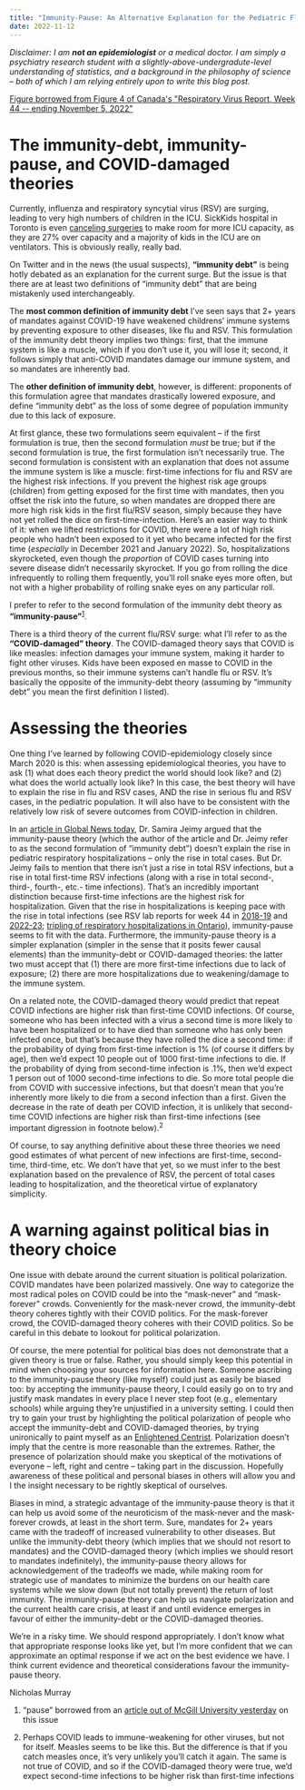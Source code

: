 ```yaml
---
title: "Immunity-Pause: An Alternative Explanation for the Pediatric Flu and RSV Surge"
date: 2022-11-12
---
```


*Disclaimer: I am **not an epidemiologist** or a medical doctor. I am simply a psychiatry research student with a slightly-above-undergradute-level understanding of statistics, and a background in the philosophy of science – both of which I am relying entirely upon to write this blog post.*

[Figure borrowed from Figure 4 of Canada's "Respiratory Virus Report, Week 44 -- ending November 5, 2022"](https://www.canada.ca/en/public-health/services/surveillance/respiratory-virus-detections-canada/2022-2023/week-44-ending-november-5-2022.html#a6) </p> </span>

# The immunity-debt, immunity-pause, and COVID-damaged theories

Currently, influenza and respiratory syncytial virus (RSV) are surging, leading to very high numbers of children in the ICU. SickKids hospital in Toronto is even [canceling surgeries](https://www.thestar.com/news/gta/2022/11/11/sickkids-cancels-surgeries-to-create-more-room-in-its-icus.html) to make room for more ICU capacity, as they are 27% over capacity and a majority of kids in the ICU are on ventilators. This is obviously really, really bad.

On Twitter and in the news (the usual suspects), **“immunity debt”** is being hotly debated as an explanation for the current surge. But the issue is that there are at least two definitions of “immunity debt” that are being mistakenly used interchangeably.

The **most common definition of immunity debt** I’ve seen says that 2+ years of mandates against COVID-19 have weakened childrens’ immune systems by preventing exposure to other diseases, like flu and RSV. This formulation of the immunity debt theory implies two things: first, that the immune system is like a muscle, which if you don’t use it, you will lose it; second, it follows simply that anti-COVID mandates damage our immune system, and so mandates are inherently bad.

The **other definition of immunity debt**, however, is different: proponents of this formulation agree that mandates drastically lowered exposure, and define “immunity debt” as the loss of some degree of population immunity due to this lack of exposure.

At first glance, these two formulations seem equivalent – if the first formulation is true, then the second formulation *must* be true; but if the second formulation is true, the first formulation isn’t necessarily true. The second formulation is consistent with an explanation that does not assume the immune system is like a muscle: first-time infections for flu and RSV are the highest risk infections. If you prevent the highest risk age groups (children) from getting exposed for the first time with mandates, then you offset the risk into the future, so when mandates are dropped there are more high risk kids in the first flu/RSV season, simply because they have not yet rolled the dice on first-time-infection. Here’s an easier way to think of it: when we lifted restrictions for COVID, there were a lot of high risk people who hadn’t been exposed to it yet who became infected for the first time (*especially* in December 2021 and January 2022). So, hospitalizations skyrocketed, even though the *proportion* of COVID cases turning into severe disease didn’t necessarily skyrocket. If you go from rolling the dice infrequently to rolling them frequently, you’ll roll snake eyes more often, but not with a higher probability of rolling snake eyes on any particular roll.

I prefer to refer to the second formulation of the immunity debt theory as **“immunity-pause”**<sup>[1](https://www.mcgill.ca/oss/article/covid-19-medical-critical-thinking/claims-immunity-debt-children-owe-us-evidence?fbclid=IwAR1nI9d796kv8278zsqdaI2ydQmQTsCx2cq5r5L9lmgmAWnQC46UYtHIr80)</sup>.

There is a third theory of the current flu/RSV surge: what I’ll refer to as the **“COVID-damaged” theory**. The COVID-damaged theory says that COVID is like measles: infection damages your immune system, making it harder to fight other viruses. Kids have been exposed en masse to COVID in the previous months, so their immune systems can’t handle flu or RSV. It’s basically the opposite of the immunity-debt theory (assuming by “immunity debt” you mean the first definition I listed).

# Assessing the theories

One thing I’ve learned by following COVID-epidemiology closely since March 2020 is this: when assessing epidemiological theories, you have to ask (1) what does each theory predict the world should look like? and (2) what does the world actually look like? In this case, the best theory will have to explain the rise in flu and RSV cases, AND the rise in serious flu and RSV cases, in the pediatric population. It will also have to be consistent with the relatively low risk of severe outcomes from COVID-infection in children.

In an [article in Global News today](https://globalnews.ca/news/9272293/immunity-debt-covid-19-misinformation/), Dr. Samira Jeimy argued that the immunity-pause theory (which the author of the article and Dr. Jeimy refer to as the second formulation of “immunity debt”) doesn’t explain the rise in pediatric respiratory hospitalizations – only the rise in total cases. But Dr. Jeimy fails to mention that there isn’t just a rise in total RSV infections, but a rise in total first-time RSV infections (along with a rise in total second-, third-, fourth-, etc.- time infections). That’s an incredibly important distinction because first-time infections are the highest risk for hospitalization. Given that the rise in hospitalizations is keeping pace with the rise in total infections (see RSV lab reports for week 44 in [2018-19](https://www.canada.ca/en/public-health/services/surveillance/respiratory-virus-detections-canada/2018-2019/respiratory-virus-detections-isolations-week-44-ending-november-3-2018.html) and [2022-23](https://www.canada.ca/en/public-health/services/surveillance/respiratory-virus-detections-canada/2022-2023/week-44-ending-november-5-2022.html#a6); [tripling of respiratory hospitalizations in Ontario](https://www.cbc.ca/news/health/children-hospital-emergency-visits-admissions-respiratory-1.6638180)), immunity-pause seems to fit with the data. Furthermore, the immunity-pause theory is a simpler explanation (simpler in the sense that it posits fewer causal elements) than the immunity-debt or COVID-damaged theories: the latter two must accept that (1) there are more first-time infections due to lack of exposure; (2) there are more hospitalizations due to weakening/damage to the immune system.

On a related note, the COVID-damaged theory would predict that repeat COVID infections are higher risk than first-time COVID infections. Of course, someone who has been infected with a virus a second time is more likely to have been hospitalized or to have died than someone who has only been infected once, but that’s because they have rolled the dice a second time: if the probability of dying from first-time infection is 1% (of course it differs by age), then we’d expect 10 people out of 1000 first-time infections to die. If the probability of dying from second-time infection is .1%, then we’d expect 1 person out of 1000 second-time infections to die. So more total people die from COVID with successive infections, but that doesn’t mean that you’re inherently more likely to die from a second infection than a first. Given the decrease in the rate of death per COVID infection, it is unlikely that second-time COVID infections are higher risk than first-time infections (see important digression in footnote below).<sup>2</sup>

Of course, to say anything definitive about these three theories we need good estimates of what percent of new infections are first-time, second-time, third-time, etc. We don’t have that yet, so we must infer to the best explanation based on the prevalence of RSV, the percent of total cases leading to hospitalization, and the theoretical virtue of explanatory simplicity.

# A warning against political bias in theory choice

One issue with debate around the current situation is political polarization. COVID mandates have been polarized massively. One way to categorize the most radical poles on COVID could be into the “mask-never” and “mask-forever” crowds. Conveniently for the mask-never crowd, the immunity-debt theory coheres tightly with their COVID politics. For the mask-forever crowd, the COVID-damaged theory coheres with their COVID politics. So be careful in this debate to lookout for political polarization.

Of course, the mere potential for political bias does not demonstrate that a given theory is true or false. Rather, you should simply keep this potential in mind when choosing your sources for information here. Someone ascribing to the immunity-pause theory (like myself) could just as easily be biased too: by accepting the immunity-pause theory, I could easily go on to try and justify mask mandates in every place I never step foot (e.g., elementary schools) while arguing they’re unjustified in a university setting. I could then try to gain your trust by highlighting the political polarization of people who accept the immunity-debt and COVID-damaged theories, by trying unironically to paint myself as an [Enlightened Centrist](https://www.urbandictionary.com/define.php?term=Enlightened%20Centrist). Polarization doesn’t imply that the centre is more reasonable than the extremes. Rather, the presence of polarization should make you skeptical of the motivations of everyone – left, right and centre – taking part in the discussion. Hopefully awareness of these political and personal biases in others will allow you and I the insight necessary to be rightly skeptical of ourselves.

Biases in mind, a strategic advantage of the immunity-pause theory is that it can help us avoid some of the neuroticism of the mask-never and the mask-forever crowds, at least in the short term. Sure, mandates for 2+ years came with the tradeoff of increased vulnerability to other diseases. But unlike the immunity-debt theory (which implies that we should not resort to mandates) and the COVID-damaged theory (which implies we should resort to mandates indefinitely), the immunity-pause theory allows for acknowledgement of the tradeoffs we made, while making room for strategic use of mandates to minimize the burdens on our health care systems while we slow down (but not totally prevent) the return of lost immunity. The immunity-pause theory can help us navigate polarization and the current health care crisis, at least if and until evidence emerges in favour of either the immunity-debt or the COVID-damaged theories.

We’re in a risky time. We should respond appropriately. I don’t know what that appropriate response looks like yet, but I’m more confident that we can approximate an optimal response if we act on the best evidence we have. I think current evidence and theoretical considerations favour the immunity-pause theory.

Nicholas Murray

1. “pause” borrowed from an [article out of McGill University yesterday](https://www.mcgill.ca/oss/article/covid-19-medical-critical-thinking/claims-immunity-debt-children-owe-us-evidence?fbclid=IwAR1nI9d796kv8278zsqdaI2ydQmQTsCx2cq5r5L9lmgmAWnQC46UYtHIr80) on this issue

2. Perhaps COVID leads to immune-weakening for other viruses, but not for itself. Measles seems to be like this. But the difference is that if you catch measles once, it’s very unlikely you’ll catch it again. The same is not true of COVID, and so if the COVID-damaged theory were true, we’d expect second-time infections to be higher risk than first-time infections